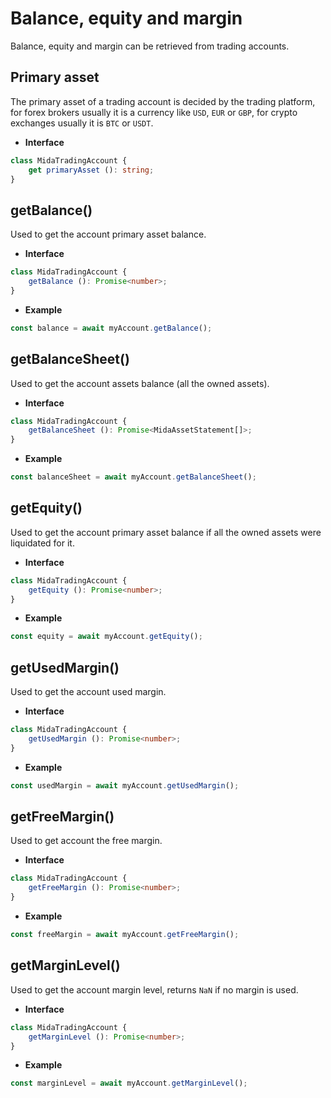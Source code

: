 # Balance, equity and margin
Balance, equity and margin can be retrieved from trading accounts.

## Primary asset
The primary asset of a trading account is decided by the trading platform,
for forex brokers usually it is a currency like `USD`, `EUR` or `GBP`,
for crypto exchanges usually it is `BTC` or `USDT`.

- **Interface**
````typescript
class MidaTradingAccount {
    get primaryAsset (): string;
}
````

## getBalance()
Used to get the account primary asset balance.

- **Interface**
```typescript
class MidaTradingAccount {
    getBalance (): Promise<number>;
}
```
- **Example**
```js
const balance = await myAccount.getBalance();
```

## getBalanceSheet()
Used to get the account assets balance (all the owned assets).

- **Interface**
```typescript
class MidaTradingAccount {
    getBalanceSheet (): Promise<MidaAssetStatement[]>;
}
```
- **Example**
```js
const balanceSheet = await myAccount.getBalanceSheet();
```

## getEquity()
Used to get the account primary asset balance if all the owned assets were liquidated for it.

- **Interface**
```typescript
class MidaTradingAccount {
    getEquity (): Promise<number>;
}
```
- **Example**
```js
const equity = await myAccount.getEquity();
```

## getUsedMargin()
Used to get the account used margin.

- **Interface**
```typescript
class MidaTradingAccount {
    getUsedMargin (): Promise<number>;
}
```
- **Example**
```js
const usedMargin = await myAccount.getUsedMargin();
```

## getFreeMargin()
Used to get account the free margin.

- **Interface**
```typescript
class MidaTradingAccount {
    getFreeMargin (): Promise<number>;
}
```
- **Example**
```js
const freeMargin = await myAccount.getFreeMargin();
```

## getMarginLevel()
Used to get the account margin level, returns `NaN` if no margin is used.

- **Interface**
```typescript
class MidaTradingAccount {
    getMarginLevel (): Promise<number>;
}
```
- **Example**
```js
const marginLevel = await myAccount.getMarginLevel();
```
